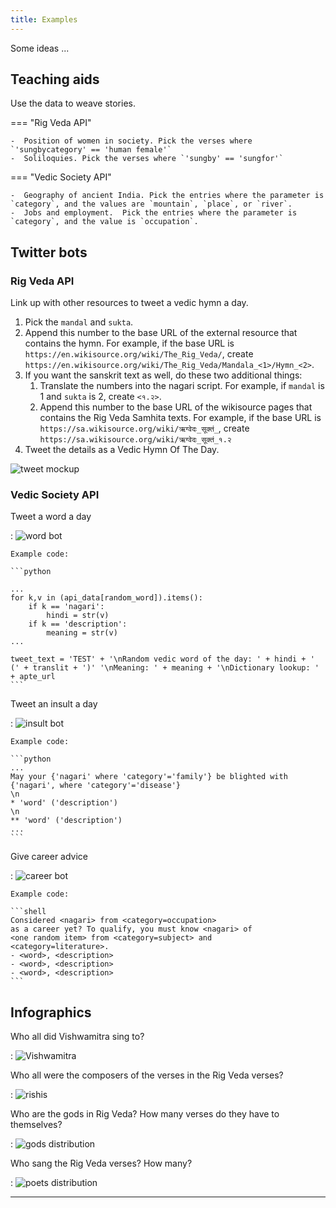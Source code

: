 ```yaml
---
title: Examples
---
```


Some ideas ...

## Teaching aids

Use the data to weave stories.

=== "Rig Veda API"

    -  Position of women in society. Pick the verses where `'sungbycategory' == 'human female'`
    -  Soliloquies. Pick the verses where `'sungby' == 'sungfor'`
	
=== "Vedic Society API"

    -  Geography of ancient India. Pick the entries where the parameter is `category`, and the values are `mountain`, `place`, or `river`.
	-  Jobs and employment.  Pick the entries where the parameter is `category`, and the value is `occupation`.

## Twitter bots

### Rig Veda API

Link up with other resources to tweet a vedic hymn a day.

1.  Pick the `mandal` and `sukta`.
1.  Append this number to the base URL of the external resource that contains the hymn. For example, if the base URL is `https://en.wikisource.org/wiki/The_Rig_Veda/`, create `https://en.wikisource.org/wiki/The_Rig_Veda/Mandala_<1>/Hymn_<2>`.
1.  If you want the sanskrit text as well, do these two additional things:
    1.  Translate the numbers into the nagari script. For example, if `mandal` is 1 and `sukta` is 2, create `<१.२>`.
    1.  Append this number to the base URL of the wikisource pages that contains the Rig Veda Samhita texts. For example, if the base URL is `https://sa.wikisource.org/wiki/ऋग्वेदः_सूक्तं_`, create `https://sa.wikisource.org/wiki/ऋग्वेदः_सूक्तं_१.२`
1.  Tweet the details as a Vedic Hymn Of The Day.

![tweet mockup](./images/tweet_mockup_2.png)

### Vedic Society API

Tweet a word a day

:   ![word bot](./images/VS_1.png)

    Example code:
	
	```python

	...
	for k,v in (api_data[random_word]).items():
    	if k == 'nagari':
        	hindi = str(v)
    	if k == 'description':
        	meaning = str(v)
	...

	tweet_text = 'TEST' + '\nRandom vedic word of the day: ' + hindi + ' (' + translit + ')' '\nMeaning: ' + meaning + '\nDictionary lookup: ' + apte_url
	```
Tweet an insult a day

:   ![insult bot](./images/VS_2.png)

    Example code:
	
	```python
	...
	May your {'nagari' where 'category'='family'} be blighted with {'nagari', where 'category'='disease'}
	\n
	* 'word' ('description')
	\n
	** 'word' ('description')
	...
	```

Give career advice

:   ![career bot](./images/tweet_mockup_1.png)

    Example code:
	
	```shell
	Considered <nagari> from <category=occupation>
	as a career yet? To qualify, you must know <nagari> of 
	<one random item> from <category=subject> and 
	<category=literature>.
	- <word>, <description>
	- <word>, <description>
	- <word>, <description>
	```

## Infographics

Who all did Vishwamitra sing to?</h4>

:   ![Vishwamitra](./images/vishwamitra.png)

Who all were the composers of the verses in the Rig Veda verses?

:   ![rishis](./images/rishis.png)

Who are the gods in Rig Veda? How many verses do they have to themselves?

:   ![gods distribution](./images/RV_1.png)

Who sang the Rig Veda verses? How many?

:   ![poets distribution](./images/RV_2.png)

<hr/>

<a href="https://whimsy.myinstamojo.com/product/480613/coffee-ddbc0/" data-store-name="whimsy" data-domain="https://whimsy.myinstamojo.com" data-id="480613" rel="im-new-checkout" data-text="Like this API? Buy me a coffee." data-css-style="background:#1273de; color:#ffffff; width:300px; border-radius:30px" data-layout="vertical"></a>
<script src="https://manage.instamojo.com/assets/js/pay_button/button.min.js"></script>
